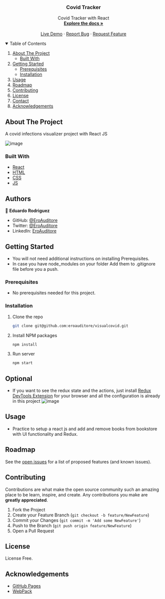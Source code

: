 <br />
<p align="center">

  <h3 align="center">Covid Tracker</h3>

  <p align="center">
    Covid Tracker with React
    <br />
    <a href="#"><strong>Explore the docs »</strong></a>
    <br />
    <br />
    <a href="https://micro-covid19.netlify.app/">Live Demo</a>
    ·
    <a href="https://github.com/eroauditore/visualcovid/issues">Report Bug</a>
    ·
    <a href="https://github.com/eroauditore/visualcovid/issues">Request Feature</a>
  </p>
</p>

<details open="open">
  <summary>Table of Contents</summary>
  <ol>
    <li>
      <a href="#about-the-project">About The Project</a>
      <ul>
        <li><a href="#built-with">Built With</a></li>
      </ul>
    </li>
    <li>
      <a href="#getting-started">Getting Started</a>
      <ul>
        <li><a href="#prerequisites">Prerequisites</a></li>
        <li><a href="#installation">Installation</a></li>
      </ul>
    </li>
    <li><a href="#usage">Usage</a></li>
    <li><a href="#roadmap">Roadmap</a></li>
    <li><a href="#contributing">Contributing</a></li>
    <li><a href="#license">License</a></li>
    <li><a href="#contact">Contact</a></li>
    <li><a href="#acknowledgements">Acknowledgements</a></li>
  </ol>
</details>

## About The Project

A covid infections visualizer project with React JS

![image](https://user-images.githubusercontent.com/60273425/132773934-4c29a7c8-d43b-4a43-a7ea-40a14b743c70.png)

### Built With

- [React](https://es.reactjs.org/)
- [HTML](https://www.w3schools.com/html/)
- [CSS](https://www.w3schools.com/css/)
- [JS](https://www.javascript.com/)

## Authors

👤 **Eduardo Rodriguez**

- GitHub: [@EroAuditore](https://github.com/EroAuditore)
- Twitter: [@EroAuditore](https://twitter.com/EroAuditore)
- LinkedIn: [EroAuditore](https://www.linkedin.com/in/EroAuditore/)

## Getting Started

- You will not need additional instructions on installing Prerequisites.
- In case you have node_modules on your folder Add them to .gitignore file before you a push.

### Prerequisites

- No prerequisites needed for this project.

### Installation

1. Clone the repo
   ```sh
   git clone git@github.com:eroauditore/visualcovid.git
   ```
2. Install NPM packages
   ```sh
   npm install
   ```
3. Run server
   ```sh
   npm start
   ```

## Optional

- If you want to see the redux state and the actions, just install [Redux DevTools Extension](https://github.com/zalmoxisus/redux-devtools-extension#installation) for your browser and all the configuration is already in this project
  ![image](https://cloud.githubusercontent.com/assets/7957859/18002950/aacb82fc-6b93-11e6-9ae9-609862c18302.png)

## Usage

- Practice to setup a react js and add and remove books from bookstore with UI functionality and Redux.

## Roadmap

See the [open issues](https://github.com/eroauditore/visualcovid/issues) for a list of proposed features (and known issues).

## Contributing

Contributions are what make the open source community such an amazing place to be learn, inspire, and create. Any contributions you make are **greatly appreciated**.

1. Fork the Project
2. Create your Feature Branch (`git checkout -b feature/NewFeature`)
3. Commit your Changes (`git commit -m 'Add some NewFeature'`)
4. Push to the Branch (`git push origin feature/NewFeature`)
5. Open a Pull Request

## License

License Free.

## Acknowledgements

- [GitHub Pages](https://pages.github.com)
- [WebPack](https://webpack.js.org/)
